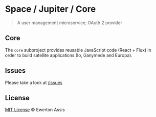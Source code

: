 # Space / Jupiter / Core

> A user management microservice; OAuth 2 provider

## Core

The `core` subproject provides reusable JavaScript code (React + Flux) in order
to build satellite applications (Io, Ganymede and Europa).

## Issues

Please take a look at [/issues](https://github.com/earaujoassis/space/issues)

## License

[MIT License](http://earaujoassis.mit-license.org/) &copy; Ewerton Assis
